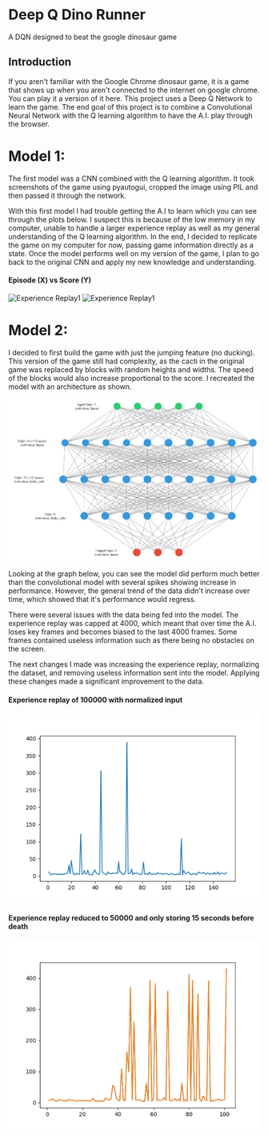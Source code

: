 # Deep Q Dino Runner
A DQN designed to beat the google dinosaur game
## Introduction
If you aren't familiar with the Google Chrome dinosaur game,
it is a game that shows up when you aren't connected to the internet
on google chrome. You can play it a version of it here. This project 
uses a Deep Q Network to learn the game. The end goal of this project
is to combine a Convolutional Neural Network with the Q learning algorithm
to have the A.I. play through the browser.

# Model 1:
The first model was a CNN combined with the Q learning algorithm.
It took screenshots of the game using pyautogui, cropped the image 
using PIL and then passed it through the network. 

With this first model I had trouble getting the A.I to learn which 
you can see through the plots below. I suspect this is because of 
the low memory in my computer, unable to handle a larger experience
replay as well as my general understanding of the Q learning algorithm.
In the end, I decided to replicate the game on my computer for now,
passing game information directly as a state. Once the model performs
well on my version of the game, I plan to go back to the original CNN and 
apply my new knowledge and understanding. 

#### Episode (X) vs Score (Y)
![Experience Replay1](figures/test1.png "First Test")
![Experience Replay1](figures/test1.png "Second Test")

# Model 2:
I decided to first build the game with just the jumping feature (no ducking).
This version of the game still had complexity, as the cacti in the original
game was replaced by blocks with random heights and widths. The speed of the
blocks would also increase proportional to the score. I recreated the model
with an architecture as shown.

![Experience Replay1](figures/modelTwoArchitecture.png "Test 7")

Looking at the graph below, you can see the model did perform much better
than the convolutional model with several spikes showing increase in performance.
However, the general trend of the data didn't increase over time, which
showed that it's performance would regress.

There were several issues with the data being fed into the model.
The experience replay was capped at 4000, which meant that over time
the A.I. loses key frames and becomes biased to the last 4000 frames.
Some frames contained useless information such as there being
no obstacles on the screen. 

The next changes I made was increasing the experience replay, normalizing 
the dataset, and removing useless information sent into the model. Applying
these changes made a significant improvement to the data. 

#### Experience replay of 100000 with normalized input
![Experience Replay1](figures/test7.png "Test 7")

#### Experience replay reduced to 50000 and only storing 15 seconds before death
![Experience Replay1](figures/test8.png "Test 8")
